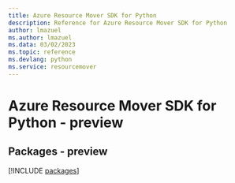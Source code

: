 ```yaml
---
title: Azure Resource Mover SDK for Python
description: Reference for Azure Resource Mover SDK for Python
author: lmazuel
ms.author: lmazuel
ms.data: 03/02/2023
ms.topic: reference
ms.devlang: python
ms.service: resourcemover
---
```

# Azure Resource Mover SDK for Python - preview
## Packages - preview
[!INCLUDE [packages](resource-mover-index.md)]